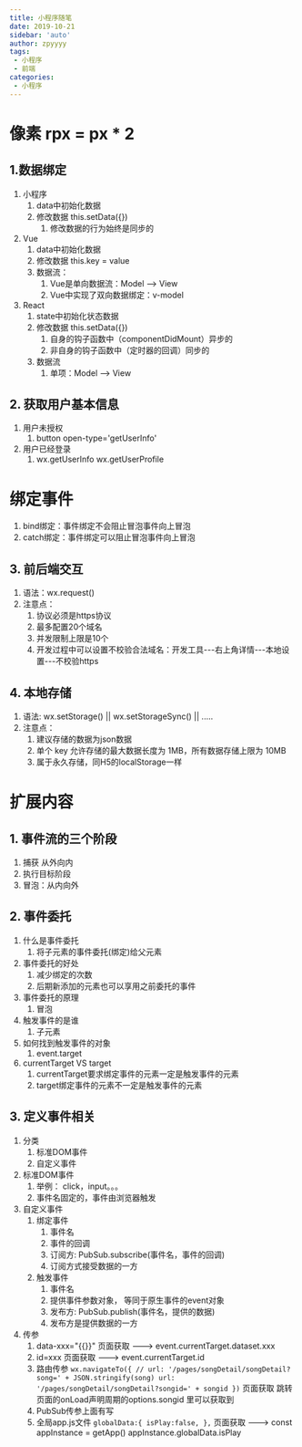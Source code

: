 ```yaml
---
title: 小程序随笔
date: 2019-10-21
sidebar: 'auto'
author: zpyyyy
tags:
 - 小程序
 - 前端
categories:
 - 小程序
---
```

# 像素 rpx = px * 2 
## 1.数据绑定
   1. 小程序
      1. data中初始化数据
      2. 修改数据  this.setData({})
         1. 修改数据的行为始终是同步的
   2. Vue
      1. data中初始化数据
      2. 修改数据  this.key = value
      3. 数据流：
         1. Vue是单向数据流：Model --> View
         2. Vue中实现了双向数据绑定：v-model
   3. React
      1. state中初始化状态数据
      2. 修改数据  this.setData({})
         1. 自身的钩子函数中（componentDidMount）异步的
         2. 非自身的钩子函数中（定时器的回调）同步的
      3. 数据流
         1. 单项：Model --> View
## 2. 获取用户基本信息
1. 用户未授权
   1. button open-type='getUserInfo'
2. 用户已经登录
   1. wx.getUserInfo  wx.getUserProfile
# 绑定事件
  1. bind绑定：事件绑定不会阻止冒泡事件向上冒泡
  2. catch绑定：事件绑定可以阻止冒泡事件向上冒泡
## 3. 前后端交互
1. 语法：wx.request()
2. 注意点：
   1. 协议必须是https协议
   2. 最多配置20个域名
   3. 并发限制上限是10个
   4. 开发过程中可以设置不校验合法域名：开发工具---右上角详情---本地设置---不校验https
## 4. 本地存储
1. 语法: wx.setStorage() || wx.setStorageSync() || .....
2. 注意点： 
   1. 建议存储的数据为json数据
   2. 单个 key 允许存储的最大数据长度为 1MB，所有数据存储上限为 10MB
   3. 属于永久存储，同H5的localStorage一样
# 扩展内容
## 1. 事件流的三个阶段
   1. 捕获  从外向内
   2. 执行目标阶段
   3. 冒泡：从内向外
## 2. 事件委托
1. 什么是事件委托
   1. 将子元素的事件委托(绑定)给父元素
2. 事件委托的好处
   1. 减少绑定的次数
   2. 后期新添加的元素也可以享用之前委托的事件
3. 事件委托的原理
   1. 冒泡
4. 触发事件的是谁
   1. 子元素
5. 如何找到触发事件的对象
   1. event.target
6. currentTarget VS target
   1. currentTarget要求绑定事件的元素一定是触发事件的元素
   2. target绑定事件的元素不一定是触发事件的元素
   
## 3. 定义事件相关
1. 分类
   1. 标准DOM事件
   2. 自定义事件
2. 标准DOM事件
   1. 举例： click，input。。。
   2. 事件名固定的，事件由浏览器触发
3. 自定义事件
   1. 绑定事件
      1. 事件名
      2. 事件的回调
      3. 订阅方: PubSub.subscribe(事件名，事件的回调)
      4. 订阅方式接受数据的一方
   2. 触发事件
      1. 事件名
      2. 提供事件参数对象， 等同于原生事件的event对象
      3. 发布方: PubSub.publish(事件名，提供的数据)
      4. 发布方是提供数据的一方
4. 传参
   1. data-xxx="{{}}"   页面获取 ---> event.currentTarget.dataset.xxx
   2. id=xxx   页面获取 --->  event.currentTarget.id
   3. 路由传参
      `
         wx.navigateTo({
            // url: '/pages/songDetail/songDetail?song=' + JSON.stringify(song)
            url: '/pages/songDetail/songDetail?songid=' + songid
         })
      `
      页面获取  跳转页面的onLoad声明周期的options.songid 里可以获取到
   4. PubSub传参上面有写
   5. 全局app.js文件
      `
         globalData:{
            isPlay:false,
         },
      `
      页面获取 --->  const appInstance = getApp()   appInstance.globalData.isPlay 
      